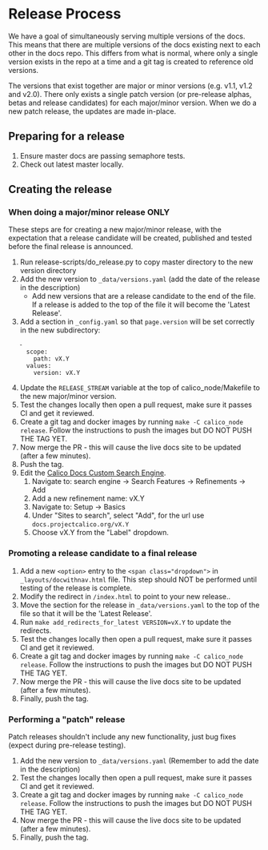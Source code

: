 # Release Process
We have a goal of simultaneously serving multiple versions of the docs. This
means that there are multiple versions of the docs existing next to each other
in the docs repo. This differs from what is normal, where only a single version
exists in the repo at a time and a git tag is created to reference old versions.

The versions that exist together are major or minor versions (e.g. v1.1, v1.2
and v2.0). There only exists a single patch version (or pre-release
alphas, betas and release candidates) for each major/minor version. When
we do a new patch release, the updates are made in-place.

## Preparing for a release
1. Ensure master docs are passing semaphore tests.
2. Check out latest master locally.

## Creating the release
### When doing a major/minor release ONLY
These steps are for creating a new major/minor release, with the expectation 
that a release candidate will be created, published and tested before the final 
release is announced.

1. Run release-scripts/do_release.py to copy master directory to the new version directory
2. Add the new version to `_data/versions.yaml` (add the date of the release in the description)
   - Add new versions that are a release candidate to the end of the file.
     If a release is added to the top of the file it will become the 'Latest Release'.
3. Add a section in `_config.yaml` so that `page.version` will be set correctly in the new subdirectory:
````
   -
     scope:
       path: vX.Y
     values:
       version: vX.Y
````
4. Update the `RELEASE_STREAM` variable at the top of calico_node/Makefile to the new major/minor version.
2. Test the changes locally then open a pull request, make sure it passes CI and get it reviewed.
3. Create a git tag and docker images by running `make -C calico_node release`. Follow the instructions to push the images but DO NOT PUSH THE TAG YET.
4. Now merge the PR - this will cause the live docs site to be updated (after a few minutes).
5. Push the tag.
6. Edit the [Calico Docs Custom Search Engine](cse.google.com/).
   1. Navigate to: search engine -> Search Features -> Refinements -> Add
   2. Add a new refinement name: vX.Y
   3. Navigate to: Setup -> Basics
   4. Under "Sites to search", select "Add", for the url use `docs.projectcalico.org/vX.Y`
   5. Choose vX.Y from the "Label" dropdown.

### Promoting a release candidate to a final release
1. Add a new `<option>` entry to the `<span class="dropdown">` in `_layouts/docwithnav.html` file. This step should NOT be performed until testing of the release is complete.
2. Modify the redirect in `/index.html` to point to your new release.. 
3. Move the section for the release in `_data/versions.yaml` to the top of the file so that it will be the 'Latest Release'.
4. Run `make add_redirects_for_latest VERSION=vX.Y` to update the redirects.
2. Test the changes locally then open a pull request, make sure it passes CI and get it reviewed.
3. Create a git tag and docker images by running `make -C calico_node release`. Follow the instructions to push the images but DO NOT PUSH THE TAG YET.
4. Now merge the PR - this will cause the live docs site to be updated (after a few minutes).
5. Finally, push the tag.

### Performing a "patch" release
Patch releases shouldn't include any new functionality, just bug fixes (expect during pre-release testing).
1. Add the new version to `_data/versions.yaml` (Remember to add the date in the description)
2. Test the changes locally then open a pull request, make sure it passes CI and get it reviewed.
3. Create a git tag and docker images by running `make -C calico_node release`. Follow the instructions to push the images but DO NOT PUSH THE TAG YET.
4. Now merge the PR - this will cause the live docs site to be updated (after a few minutes).
5. Finally, push the tag.
